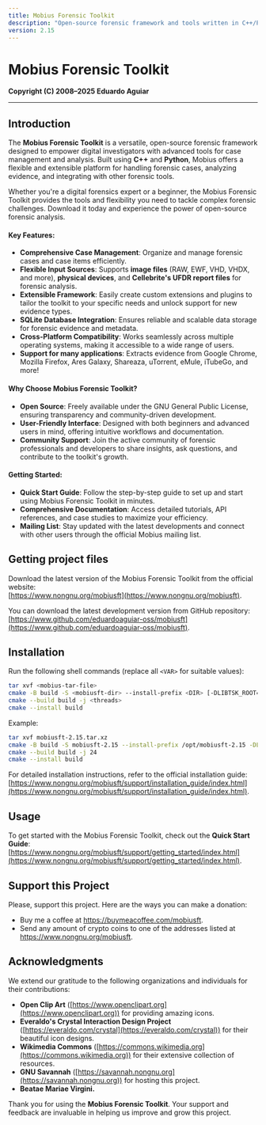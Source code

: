 ```yaml
---
title: Mobius Forensic Toolkit
description: "Open-source forensic framework and tools written in C++/Python"
version: 2.15
---
```


# Mobius Forensic Toolkit

**Copyright (C) 2008–2025 Eduardo Aguiar**

---

## Introduction

The **Mobius Forensic Toolkit** is a versatile, open-source forensic framework designed to empower digital investigators with advanced tools for case management and analysis. Built using **C++** and **Python**, Mobius offers a flexible and extensible platform for handling forensic cases, analyzing evidence, and integrating with other forensic tools.

Whether you're a digital forensics expert or a beginner, the Mobius Forensic Toolkit provides the tools and flexibility you need to tackle complex forensic challenges. Download it today and experience the power of open-source forensic analysis.

#### Key Features:

- **Comprehensive Case Management**: Organize and manage forensic cases and case items efficiently.
- **Flexible Input Sources**: Supports **image files** (RAW, EWF, VHD, VHDX, and more), **physical devices**, and **Cellebrite's UFDR report files** for forensic analysis.
- **Extensible Framework**: Easily create custom extensions and plugins to tailor the toolkit to your specific needs and unlock support for new evidence types.
- **SQLite Database Integration**: Ensures reliable and scalable data storage for forensic evidence and metadata.
- **Cross-Platform Compatibility**: Works seamlessly across multiple operating systems, making it accessible to a wide range of users.
- **Support for many applications**: Extracts evidence from Google Chrome, Mozilla Firefox, Ares Galaxy, Shareaza, uTorrent, eMule, iTubeGo, and more!

#### Why Choose Mobius Forensic Toolkit?

- **Open Source**: Freely available under the GNU General Public License, ensuring transparency and community-driven development.
- **User-Friendly Interface**: Designed with both beginners and advanced users in mind, offering intuitive workflows and documentation.
- **Community Support**: Join the active community of forensic professionals and developers to share insights, ask questions, and contribute to the toolkit's growth.

#### Getting Started:
- **Quick Start Guide**: Follow the step-by-step guide to set up and start using Mobius Forensic Toolkit in minutes.
- **Comprehensive Documentation**: Access detailed tutorials, API references, and case studies to maximize your efficiency.
- **Mailing List**: Stay updated with the latest developments and connect with other users through the official Mobius mailing list.

## Getting project files
Download the latest version of the Mobius Forensic Toolkit from the official website:  
[https://www.nongnu.org/mobiusft](https://www.nongnu.org/mobiusft).

You can download the latest development version from GitHub repository:  
[https://www.github.com/eduardoaguiar-oss/mobiusft](https://www.github.com/eduardoaguiar-oss/mobiusft).

## Installation

Run the following shell commands (replace all `<VAR>` for suitable values):

```bash
tar xvf <mobius-tar-file>
cmake -B build -S <mobiusft-dir> --install-prefix <DIR> [-DLIBTSK_ROOT=<DIR>]
cmake --build build -j <threads>
cmake --install build
```

Example:

```bash
tar xvf mobiusft-2.15.tar.xz
cmake -B build -S mobiusft-2.15 --install-prefix /opt/mobiusft-2.15 -DLIBTSK_ROOT=/opt/sleuthkit-4.14.0 -DCMAKE_BUILD_TYPE=Release
cmake --build build -j 24
cmake --install build
```

For detailed installation instructions, refer to the official installation guide:  
[https://www.nongnu.org/mobiusft/support/installation_guide/index.html](https://www.nongnu.org/mobiusft/support/installation_guide/index.html).

## Usage

To get started with the Mobius Forensic Toolkit, check out the **Quick Start Guide**:  
[https://www.nongnu.org/mobiusft/support/getting_started/index.html](https://www.nongnu.org/mobiusft/support/getting_started/index.html).

## Support this Project

Please, support this project. Here are the ways you can make a donation:

- Buy me a coffee at https://buymeacoffee.com/mobiusft.
- Send any amount of crypto coins to one of the addresses listed at https://www.nongnu.org/mobiusft.

## Acknowledgments

We extend our gratitude to the following organizations and individuals for their contributions:

- **Open Clip Art** ([https://www.openclipart.org](https://www.openclipart.org)) for providing amazing icons.
- **Everaldo's Crystal Interaction Design Project** ([https://everaldo.com/crystal](https://everaldo.com/crystal)) for their beautiful icon designs.
- **Wikimedia Commons** ([https://commons.wikimedia.org](https://commons.wikimedia.org)) for their extensive collection of resources.
- **GNU Savannah** ([https://savannah.nongnu.org](https://savannah.nongnu.org)) for hosting this project.
- **Beatae Mariae Virgini.**

Thank you for using the **Mobius Forensic Toolkit**. Your support and feedback are invaluable in helping us improve and grow this project.
